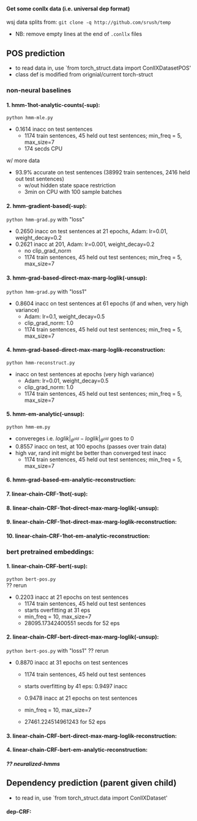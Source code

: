 #### Get some conllx data (i.e. universal dep format)
wsj data splits from: `git clone -q http://github.com/srush/temp`  
- NB: remove empty lines at the end of `.conllx` files
>
## POS prediction
- to read data in, use `from torch_struct.data import ConllXDatasetPOS'
- class def is modified from orignial/current torch-struct 

### non-neural baselines

#### 1. hmm-1hot-analytic-counts(-sup): 
`python hmm-mle.py`  
- 0.1614 inacc on test sentences 
    - 1174 train sentences, 45 held out test sentences; min_freq = 5, max_size=7
    - 174 secds CPU
>
w/ more data
- 93.9% accurate on test sentences (38992 train sentences, 2416 held out test sentences)  
    - w/out hidden state space restriction 
    - 3min on CPU with 100 sample batches

#### 2. hmm-gradient-based(-sup): 
`python hmm-grad.py` with "loss"
- 0.2650 inacc on test sentences at 21 epochs, Adam: lr=0.01, weight_decay=0.2
- 0.2621 inacc at 201, Adam: lr=0.001, weight_decay=0.2
    - no clip_grad_norm
    - 1174 train sentences, 45 held out test sentences; min_freq = 5, max_size=7

#### 3. hmm-grad-based-direct-max-marg-loglik(-unsup): 
`python hmm-grad.py` with "loss1"
-  0.8604 inacc on test sentences at 61 epochs (if and when, very high variance)
    - Adam: lr=0.1, weight_decay=0.5
    - clip_grad_norm: 1.0
    - 1174 train sentences, 45 held out test sentences; min_freq = 5, max_size=7

#### 4. hmm-grad-based-direct-max-marg-loglik-reconstruction: 
`python hmm-reconstruct.py` 
- inacc on test sentences at  epochs (very high variance)
    - Adam: lr=0.01, weight_decay=0.5
    - clip_grad_norm: 1.0
    - 1174 train sentences, 45 held out test sentences; min_freq = 5, max_size=7

#### 5. hmm-em-analytic(-unsup): 
`python hmm-em.py` 
- convereges i.e. $loglik|_{\theta^{old}}  - loglik|_{\theta^{old}}$ goes to 0 
- 0.8557 inacc on test, at 100 epochs (passes over train data)
- high var, rand init might be better than converged test inacc
    - 1174 train sentences, 45 held out test sentences; min_freq = 5, max_size=7

#### 6. hmm-grad-based-em-analytic-reconstruction: 


>

#### 7. linear-chain-CRF-1hot(-sup): 

#### 8. linear-chain-CRF-1hot-direct-max-marg-loglik(-unsup): 


#### 9. linear-chain-CRF-1hot-direct-max-marg-loglik-reconstruction: 


#### 10. linear-chain-CRF-1hot-em-analytic-reconstruction: 



### bert pretrained embeddings:  

#### 1. linear-chain-CRF-bert(-sup): 
`python bert-pos.py`  
?? rerun
- 0.2203 inacc at 21 epochs on test sentences 
    - 1174 train sentences, 45 held out test sentences
    - starts overfitting at 31 eps
    - min_freq = 10, max_size=7
    - 28095.17342400551 secds for 52 eps

#### 2. linear-chain-CRF-bert-direct-max-marg-loglik(-unsup): 
`python bert-pos.py` with "loss1"
?? rerun
- 0.8870 inacc at 31 epochs on test sentences
    - 1174 train sentences, 45 held out test sentences

    - starts overfitting by 41 eps: 0.9497 inacc
    - 0.9478 inacc at 21 epochs on test sentences 
    - min_freq = 10, max_size=7
    - 27461.224514961243 for 52 eps

#### 3. linear-chain-CRF-bert-direct-max-marg-loglik-reconstruction: 


#### 4. linear-chain-CRF-bert-em-analytic-reconstruction: 


> 
##### ?? neuralized-hmms

>

## Dependency prediction (parent given child)
- to read in, use `from torch_struct.data import ConllXDataset'

#### dep-CRF: 